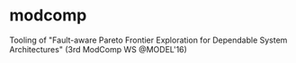 # modcomp
Tooling of "Fault-aware Pareto Frontier Exploration for Dependable System Architectures" (3rd ModComp WS @MODEL'16)
